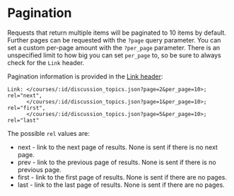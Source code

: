Pagination
==========

Requests that return multiple items will be paginated to 10 items by default. Further pages
can be requested with the `?page` query parameter. You can set a custom per-page amount
with the `?per_page` parameter. There is an unspecified limit to how big you can set
`per_page` to, so be sure to always check for the `Link` header.

Pagination information is provided in the [Link header](http://www.w3.org/Protocols/9707-link-header.html):

    Link: </courses/:id/discussion_topics.json?page=2&per_page=10>; rel="next",
          </courses/:id/discussion_topics.json?page=1&per_page=10>; rel="first",
          </courses/:id/discussion_topics.json?page=5&per_page=10>; rel="last"

The possible `rel` values are:

* next - link to the next page of results. None is sent if there is no next page.
* prev - link to the previous page of results. None is sent if there is no previous page.
* first - link to the first page of results. None is sent if there are no pages.
* last - link to the last page of results. None is sent if there are no pages.
